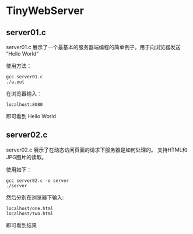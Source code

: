 # TinyWebServer

## server01.c 
server01.c 展示了一个最基本的服务器端编程的简单例子。用于向浏览器发送 “Hello World”

使用方法： 

	gcc server01.c
	./a.out

在浏览器输入：

	localhost:8080
	
即可看到 Hello World 

## server02.c

server02.c 展示了在动态访问页面的请求下服务器是如何处理的。
支持HTML和JPG图片的读取。

使用如下：

	gcc server02.c -o server
	./server

然后分别在浏览器下输入:

	localhost/one.html
	localhost/two.html

即可看到结果